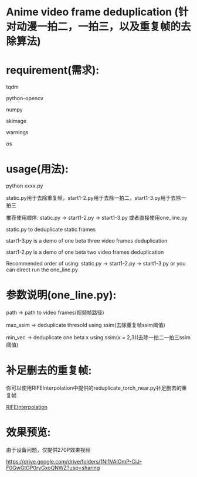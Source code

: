 # Anime video frame deduplication (针对动漫一拍二，一拍三，以及重复帧的去除算法)

# requirement(需求):

tqdm

python-opencv

numpy

skimage

warnings

os

# usage(用法):

python xxxx.py

static.py用于去除重复帧，start1-2.py用于去除一拍二，start1-3.py用于去除一拍三

推荐使用顺序: static.py -> start1-2.py -> start1-3.py 或者直接使用one_line.py

static.py to deduplicate static frames

start1-3.py is a demo of one beta three video frames deduplication

start1-2.py is a demo of one beta two video frames deduplication

Recommended order of using: static.py -> start1-2.py -> start1-3.py or you can direct run the one_line.py

# 参数说明(one_line.py):

path -> path to video frames(视频帧路径)

max_ssim -> deduplicate thresold using ssim(去除重复帧ssim阈值)

min_vec -> deduplicate one beta x using ssim(x = 2,3)(去除一拍二一拍三ssim阈值)

# 补足删去的重复帧:

你可以使用RIFEInterpolation中提供的reduplicate_torch_near.py补足删去的重复帧

[RIFEInterpolation](https://github.com/YiWeiHuang-stack/RIFEInterpolation)

# 效果预览:

由于设备问题，仅提供270P效果视频

https://drive.google.com/drive/folders/1Nl1VAIOmP-CiJ-F0GwGtGP0ryGxoQNWZ?usp=sharing
